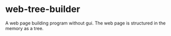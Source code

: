# web-tree-builder
A web page building program without gui. The web page is structured in the memory as a tree.
